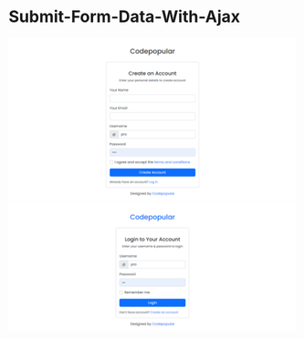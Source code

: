 # Submit-Form-Data-With-Ajax

<!--------------Overview image----------------->

<img src="Overview-1.png">
<img src="Overview-2.png">
